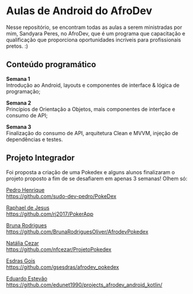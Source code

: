 # Aulas de Android do AfroDev

Nesse repositório, se encontram todas as aulas a serem ministradas por mim, Sandyara Peres, no AfroDev, que é um programa que capacitação e qualificação que proporciona oportunidades incríveis para profissionais pretos. :)

## Conteúdo programático

<b>Semana 1</b>  
Introdução ao Android, layouts e componentes de interface & lógica de programação;  
  
<b>Semana 2</b>  
Princípios de Orientação a Objetos, mais componentes de interface e consumo de API;  
  
<b>Semana 3</b>  
Finalização do consumo de API, arquitetura Clean e MVVM, injeção de dependências e testes. 

## Projeto Integrador

Foi proposta a criação de uma Pokedex e alguns alunos finalizaram o projeto proposto a fim de se desafiarem em apenas 3 semanas! Olhem só:

[Pedro Henrique](https://www.linkedin.com/in/phro-lnkdn/)  
https://github.com/sudo-dev-pedro/PokeDex  

[Raphael de Jesus](https://www.linkedin.com/in/raphael-de-jesus-72731a66/)  
https://github.com/rj2017/PokerApp  

[Bruna Rodrigues](https://www.linkedin.com/in/bruna-rodrigues-oliveira-466a93172/)  
https://github.com/BrunaRodriguesOliver/AfrodevPokedex  

[Natália Cezar](https://www.linkedin.com/in/natalia-ferreira-cezar/)  
https://github.com/nfcezar/ProjetoPokedex  

[Esdras Gois](https://www.linkedin.com/in/gsesdras/)  
https://github.com/gsesdras/afrodev_pokedex  

[Eduardo Estevão](https://www.linkedin.com/in/eduardo-estev%C3%A3o-3304146b/)  
https://github.com/edunet1990/projects_afrodev_android_kotlin/  
  
